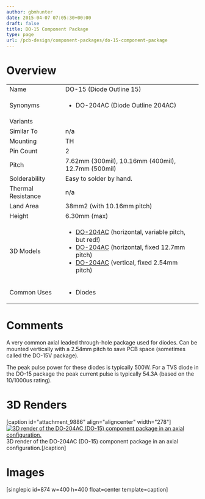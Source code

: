 ```yaml
---
author: gbmhunter
date: 2015-04-07 07:05:30+00:00
draft: false
title: DO-15 Component Package
type: page
url: /pcb-design/component-packages/do-15-component-package
---
```


# Overview


<table >
<tbody >
<tr >

<td >Name
</td>

<td >DO-15 (Diode Outline 15)
</td>
</tr>
<tr >

<td >Synonyms
</td>

<td >



  * DO-204AC (Diode Outline 204AC)


</td>
</tr>
<tr >

<td >Variants
</td>

<td > 
</td>
</tr>
<tr >

<td >Similar To
</td>

<td >n/a
</td>
</tr>
<tr >

<td >Mounting
</td>

<td >TH
</td>
</tr>
<tr >

<td >Pin Count
</td>

<td >2
</td>
</tr>
<tr >

<td >Pitch
</td>

<td >7.62mm (300mil), 10.16mm (400mil), 12.7mm (500mil)
</td>
</tr>
<tr >

<td >Solderability
</td>

<td >Easy to solder by hand.
</td>
</tr>
<tr >

<td >Thermal Resistance
</td>

<td >n/a
</td>
</tr>
<tr >

<td >Land Area
</td>

<td >38mm2 (with 10.16mm pitch)
</td>
</tr>
<tr >

<td >Height
</td>

<td >6.30mm (max)
</td>
</tr>
<tr >

<td >3D Models
</td>

<td >



  * [DO-204AC](http://www.3dcontentcentral.com/secure/download-model.aspx?catalogid=171&id=258357) (horizontal, variable pitch, but red!)
  * [DO-204AC](http://www.3dcontentcentral.com/download-model.aspx?catalogid=171&id=345968) (horizontal, fixed 12.7mm pitch)
  * [DO-204AC](http://www.3dcontentcentral.com/secure/download-model.aspx?catalogid=171&id=348667) (vertical, fixed 2.54mm pitch)


</td>
</tr>
<tr >

<td >Common Uses
</td>

<td >



  * Diodes


</td>
</tr>
</tbody>
</table>


# **Comments**




A very common axial leaded through-hole package used for diodes. Can be mounted vertically with a 2.54mm pitch to save PCB space (sometimes called the DO-15V package).




The peak pulse power for these diodes is typically 500W. For a TVS diode in the DO-15 package the peak current pulse is typically 54.3A (based on the 10/1000us rating).




# 3D Renders


[caption id="attachment_9886" align="aligncenter" width="278"][![3D render of the DO-204AC (DO-15) component package in an axial configuration.](http://blog.mbedded.ninja/wp-content/uploads/2015/03/do-204ac-do-15-axial-component-package-3d-render.jpg)
](http://blog.mbedded.ninja/wp-content/uploads/2015/03/do-204ac-do-15-axial-component-package-3d-render.jpg) 3D render of the DO-204AC (DO-15) component package in an axial configuration.[/caption]


# **Images**




[singlepic id=874 w=400 h=400 float=center template=caption]
